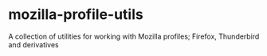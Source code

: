 # mozilla-profile-utils
A collection of utilities for working with Mozilla profiles; Firefox, Thunderbird and derivatives

